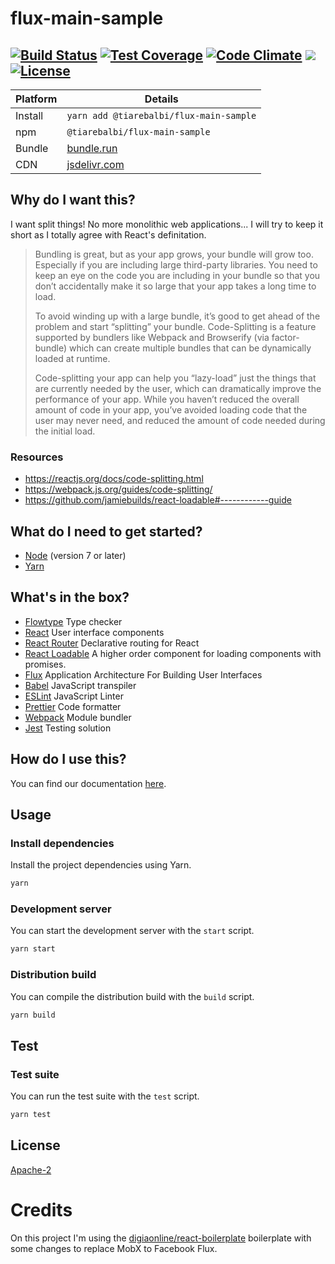 # flux-main-sample

[![Build Status](https://travis-ci.org/tiarebalbi/flux-main-sample.svg?branch=master)](https://travis-ci.org/tiarebalbi/flux-main-sample)
[![Test Coverage](https://lima.codeclimate.com/github/tiarebalbi/flux-main-sample/badges/coverage.svg)](https://lima.codeclimate.com/github/tiarebalbi/flux-main-sample/coverage)
[![Code Climate](https://codeclimate.com/github/tiarebalbi/flux-main-sample/badges/gpa.svg)](https://codeclimate.com/github/tiarebalbi/flux-main-sample)
[![](https://data.jsdelivr.com/v1/package/npm/@tiarebalbi/flux-main-sample/badge)](https://www.jsdelivr.com/package/npm/@tiarebalbi/flux-main-sample)
[![License](https://img.shields.io/badge/License-Apache%202.0-blue.svg)](https://opensource.org/licenses/Apache-2.0)
----

| Platform       | Details                                    |
| -------------- |--------------------------------------------|
| Install        | `yarn add @tiarebalbi/flux-main-sample`    |
| npm            | `@tiarebalbi/flux-main-sample`             |
| Bundle         | [bundle.run](https://bundle.run/@tiarebalbi/flux-main-sample)  |
| CDN            | [jsdelivr.com](https://www.jsdelivr.com/package/npm/@tiarebalbi/flux-main-sample)  |


## Why do I want this?

I want split things! No more monolithic web applications... I will try to keep it short as I totally agree with React's definitation. 

>Bundling is great, but as your app grows, your bundle will grow too. Especially if you are including large third-party libraries. You need to keep an eye on the code you are including in your bundle so that you don’t accidentally make it so large that your app takes a long time to load.
>
> To avoid winding up with a large bundle, it’s good to get ahead of the problem and start “splitting” your bundle. Code-Splitting is a feature supported by bundlers like Webpack and Browserify (via factor-bundle) which can create multiple bundles that can be dynamically loaded at runtime.
>
> Code-splitting your app can help you “lazy-load” just the things that are currently needed by the user, which can dramatically improve the performance of your app. While you haven’t reduced the overall amount of code in your app, you’ve avoided loading code that the user may never need, and reduced the amount of code needed during the initial load.

### Resources
* https://reactjs.org/docs/code-splitting.html
* https://webpack.js.org/guides/code-splitting/
* https://github.com/jamiebuilds/react-loadable#------------guide

## What do I need to get started?

- [Node](https://nodejs.org/en/download/) (version 7 or later)
- [Yarn](https://yarnpkg.com/lang/en/docs/install/)

## What's in the box?

- [Flowtype](https://flowtype.org/) Type checker
- [React](https://facebook.github.io/react/) User interface components
- [React Router](https://github.com/ReactTraining/react-router) Declarative routing for React
- [React Loadable](https://github.com/jamiebuilds/react-loadable) A higher order component for loading components with promises.
- [Flux](http://facebook.github.io/flux/) Application Architecture For Building User Interfaces
- [Babel](https://babeljs.io/) JavaScript transpiler
- [ESLint](http://eslint.org/) JavaScript Linter
- [Prettier](https://github.com/prettier/prettier) Code formatter
- [Webpack](https://webpack.js.org/) Module bundler
- [Jest](https://facebook.github.io/jest/) Testing solution

## How do I use this?

You can find our documentation [here](./docs/README.md).

## Usage

### Install dependencies

Install the project dependencies using Yarn.

```bash
yarn
```

### Development server

You can start the development server with the `start` script.

```bash
yarn start
```

### Distribution build

You can compile the distribution build with the `build` script.

```bash
yarn build
```
## Test

### Test suite

You can run the test suite with the `test` script.

```bash
yarn test
```

## License

[Apache-2](LICENSE)

# Credits
On this project I'm using the [digiaonline/react-boilerplate](https://github.com/digiaonline/react-boilerplate)
boilerplate with some changes to replace MobX to Facebook Flux.
